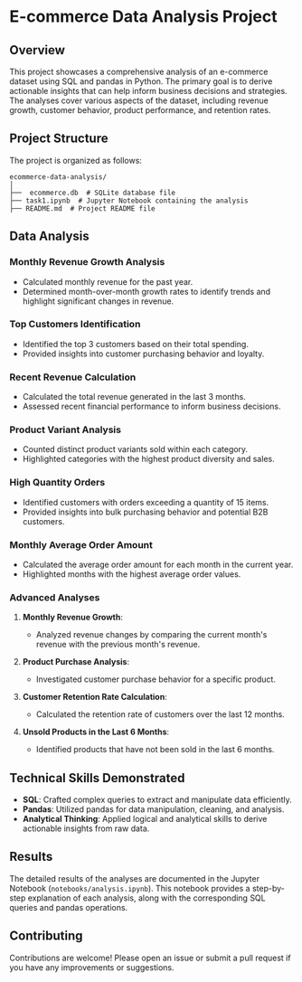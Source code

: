 # E-commerce Data Analysis Project

## Overview

This project showcases a comprehensive analysis of an e-commerce dataset using SQL and pandas in Python. The primary goal is to derive actionable insights that can help inform business decisions and strategies. The analyses cover various aspects of the dataset, including revenue growth, customer behavior, product performance, and retention rates.

## Project Structure

The project is organized as follows:
```
ecommerce-data-analysis/
│
├──  ecommerce.db  # SQLite database file
├── task1.ipynb  # Jupyter Notebook containing the analysis
├── README.md  # Project README file
```

## Data Analysis

### Monthly Revenue Growth Analysis
- Calculated monthly revenue for the past year.
- Determined month-over-month growth rates to identify trends and highlight significant changes in revenue.

### Top Customers Identification
- Identified the top 3 customers based on their total spending.
- Provided insights into customer purchasing behavior and loyalty.

### Recent Revenue Calculation
- Calculated the total revenue generated in the last 3 months.
- Assessed recent financial performance to inform business decisions.

### Product Variant Analysis
- Counted distinct product variants sold within each category.
- Highlighted categories with the highest product diversity and sales.

### High Quantity Orders
- Identified customers with orders exceeding a quantity of 15 items.
- Provided insights into bulk purchasing behavior and potential B2B customers.

### Monthly Average Order Amount
- Calculated the average order amount for each month in the current year.
- Highlighted months with the highest average order values.

### Advanced Analyses
1. **Monthly Revenue Growth**:
   - Analyzed revenue changes by comparing the current month's revenue with the previous month's revenue.

2. **Product Purchase Analysis**:
   - Investigated customer purchase behavior for a specific product.

3. **Customer Retention Rate Calculation**:
   - Calculated the retention rate of customers over the last 12 months.

4. **Unsold Products in the Last 6 Months**:
   - Identified products that have not been sold in the last 6 months.


## Technical Skills Demonstrated

- **SQL**: Crafted complex queries to extract and manipulate data efficiently.
- **Pandas**: Utilized pandas for data manipulation, cleaning, and analysis.
- **Analytical Thinking**: Applied logical and analytical skills to derive actionable insights from raw data.

## Results

The detailed results of the analyses are documented in the Jupyter Notebook (`notebooks/analysis.ipynb`). This notebook provides a step-by-step explanation of each analysis, along with the corresponding SQL queries and pandas operations.

## Contributing

Contributions are welcome! Please open an issue or submit a pull request if you have any improvements or suggestions.
